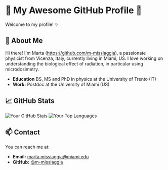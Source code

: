# 🌟 My Awesome GitHub Profile 🌟

Welcome to my profile! ✨

## 📖 About Me

Hi there! I'm Marta (https://github.com/m-missiaggia), a passionate physicist from Vicenza, Italy, currently living in Miami, US. I love working on understanding the biological effect of radiation, in particular using microdosimetry. 

- **Education** BS, MS and PhD in physics at the University of Trento (IT)
- **Work:** Postdoc at the University of Miami (US)

## 📈 GitHub Stats

![Your GitHub Stats](https://github-readme-stats.vercel.app/api?username=m-missiaggia&show_icons=true&theme=radical)
![Your Top Languages](https://github-readme-stats.vercel.app/api/top-langs/?username=m-missiaggia&layout=compact&theme=radical)

## 📫 Contact

You can reach me at:
- **Email:** marta.missiaggia@miami.edu
- **GitHub:** [@m-missiaggia](https://github.com/m-missiaggia)

